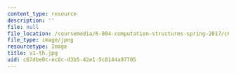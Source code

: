 ```yaml
---
content_type: resource
description: ''
file: null
file_location: /coursemedia/6-004-computation-structures-spring-2017/c67dbe0cec8cd3b542e15c8144a97705_v1-th.jpg
file_type: image/jpeg
resourcetype: Image
title: v1-th.jpg
uid: c67dbe0c-ec8c-d3b5-42e1-5c8144a97705
---
```

